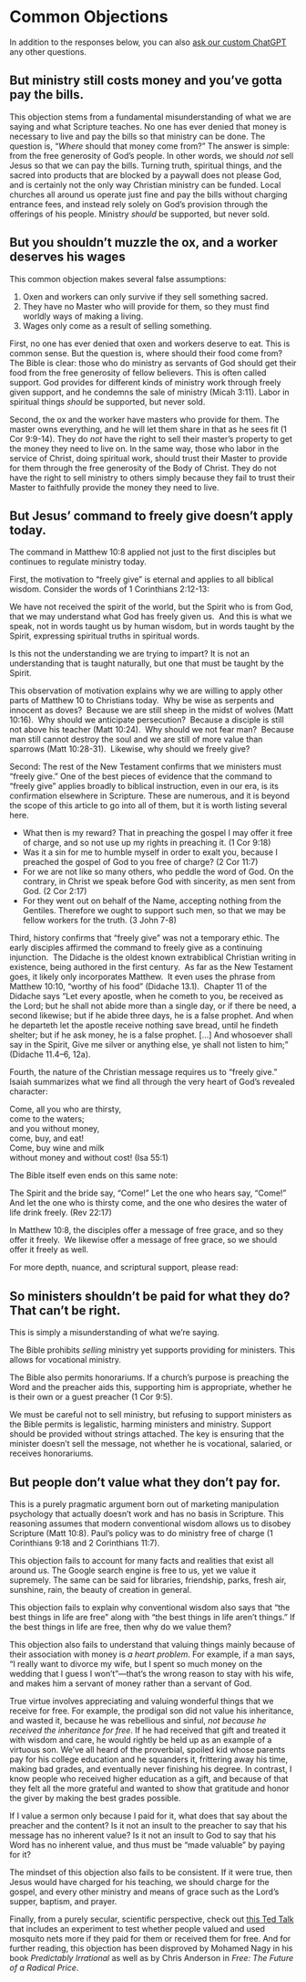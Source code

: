 
# Common Objections

In addition to the responses below, you can also [ask our custom ChatGPT](https://chatgpt.com/g/g-IyK40Y1jE-freely-giving) any other questions.


## But ministry still costs money and you’ve gotta pay the bills.

This objection stems from a fundamental misunderstanding of what we are saying and what Scripture teaches. No one has ever denied that money is necessary to live and pay the bills so that ministry can be done. The question is, “*Where* should that money come from?” The answer is simple: from the free generosity of God’s people. In other words, we should *not* sell Jesus so that we can pay the bills. Turning truth, spiritual things, and the sacred into products that are blocked by a paywall does not please God, and is certainly not the only way Christian ministry can be funded. Local churches all around us operate just fine and pay the bills without charging entrance fees, and instead rely solely on God’s provision through the offerings of his people. Ministry *should* be supported, but never sold.

## But you shouldn’t muzzle the ox, and a worker deserves his wages

This common objection makes several false assumptions:

1. Oxen and workers can only survive if they sell something sacred. 
2. They have no Master who will provide for them, so they must find worldly ways of making a living.
3. Wages only come as a result of selling something.

First, no one has ever denied that oxen and workers deserve to eat. This is common sense. But the question is, where should their food come from? The Bible is clear: those who do ministry as servants of God should get their food from the free generosity of fellow believers. This is often called support. God provides for different kinds of ministry work through freely given support, and he condemns the sale of ministry (Micah 3:11). Labor in spiritual things *should* be supported, but never sold.

Second, the ox and the worker have masters who provide for them. The master owns everything, and he will let them share in that as he sees fit (1 Cor 9:9-14). They do *not* have the right to sell their master’s property to get the money they need to live on. In the same way, those who labor in the service of Christ, doing spiritual work, should trust their Master to provide for them through the free generosity of the Body of Christ. They do not have the right to sell ministry to others simply because they fail to trust their Master to faithfully provide the money they need to live.

## But Jesus’ command to freely give doesn’t apply today.

The command in Matthew 10:8 applied not just to the first disciples but continues to regulate ministry today. 

First, the motivation to “freely give” is eternal and applies to all biblical wisdom. Consider the words of 1 Corinthians 2:12-13:

We have not received the spirit of the world, but the Spirit who is from God, that we may understand what God has freely given us.  And this is what we speak, not in words taught us by human wisdom, but in words taught by the Spirit, expressing spiritual truths in spiritual words.

Is this not the understanding we are trying to impart? It is not an understanding that is taught naturally, but one that must be taught by the Spirit.

This observation of motivation explains why we are willing to apply other parts of Matthew 10 to Christians today.  Why be wise as serpents and innocent as doves?  Because we are still sheep in the midst of wolves (Matt 10:16).  Why should we anticipate persecution?  Because a disciple is still not above his teacher (Matt 10:24).  Why should we not fear man?  Because man still cannot destroy the soul and we are still of more value than sparrows (Matt 10:28-31).  Likewise, why should we freely give? 

Second: The rest of the New Testament confirms that we ministers must “freely give.” One of the best pieces of evidence that the command to “freely give” applies broadly to biblical instruction, even in our era, is its confirmation elsewhere in Scripture. These are numerous, and it is beyond the scope of this article to go into all of them, but it is worth listing several here.

* What then is my reward? That in preaching the gospel I may offer it free of charge, and so not use up my rights in preaching it. (1 Cor 9:18)
* Was it a sin for me to humble myself in order to exalt you, because I preached the gospel of God to you free of charge? (2 Cor 11:7)
* For we are not like so many others, who peddle the word of God. On the contrary, in Christ we speak before God with sincerity, as men sent from God. (2 Cor 2:17)
* For they went out on behalf of the Name, accepting nothing from the Gentiles. Therefore we ought to support such men, so that we may be fellow workers for the truth. (3 John 7-8)

Third, history confirms that “freely give” was not a temporary ethic. The early disciples affirmed the command to freely give as a continuing injunction.  The Didache is the oldest known extrabiblical Christian writing in existence, being authored in the first century.  As far as the New Testament goes, it likely only incorporates Matthew.  It even uses the phrase from Matthew 10:10, “worthy of his food” (Didache 13.1).  Chapter 11 of the Didache says “Let every apostle, when he cometh to you, be received as the Lord; but he shall not abide more than a single day, or if there be need, a second likewise; but if he abide three days, he is a false proph­et. And when he departeth let the apostle receive nothing save bread, until he findeth shelter; but if he ask money, he is a false proph­et. […] And whosoever shall say in the Spirit, Give me silver or anything else, ye shall not listen to him;” (Didache 11.4–6, 12a).

Fourth, the nature of the Christian message requires us to “freely give.” Isaiah summarizes what we find all through the very heart of God’s revealed character:

Come, all you who are thirsty,\
come to the waters;\
and you without money,\
come, buy, and eat!\
Come, buy wine and milk\
without money and without cost! (Isa 55:1)

The Bible itself even ends on this same note:

The Spirit and the bride say, “Come!” Let the one who hears say, “Come!” And let the one who is thirsty come, and the one who desires the water of life drink freely. (Rev 22:17)

In Matthew 10:8, the disciples offer a message of free grace, and so they offer it freely.  We likewise offer a message of free grace, so we should offer it freely as well.

For more depth, nuance, and scriptural support, please read:


<article-preview id="freely-give-today"></article-preview>


## So ministers shouldn’t be paid for what they do? That can’t be right.

This is simply a misunderstanding of what we’re saying.

The Bible prohibits *selling* ministry yet supports providing for ministers. This allows for vocational ministry. 

The Bible also permits honorariums. If a church’s purpose is preaching the Word and the preacher aids this, supporting him is appropriate, whether he is their own or a guest preacher (1 Cor 9:5). 

We must be careful not to sell ministry, but refusing to support ministers as the Bible permits is legalistic, harming ministers and ministry. Support should be provided without strings attached. The key is ensuring that the minister doesn’t sell the message, not whether he is vocational, salaried, or receives honorariums. 


<article-preview id="should-preachers-be-paid"></article-preview>


## But people don’t value what they don’t pay for.

This is a purely pragmatic argument born out of marketing manipulation psychology that actually doesn’t work and has no basis in Scripture. This reasoning assumes that modern conventional wisdom allows us to disobey Scripture (Matt 10:8). Paul’s policy was to do ministry free of charge (1 Corinthians 9:18 and 2 Corinthians 11:7).

This objection fails to account for many facts and realities that exist all around us. The Google search engine is free to us, yet we value it supremely. The same can be said for libraries, friendship, parks, fresh air, sunshine, rain, the beauty of creation in general.

This objection fails to explain why conventional wisdom also says that “the best things in life are free” along with “the best things in life aren’t things.” If the best things in life are free, then why do we value them?

This objection also fails to understand that valuing things mainly because of their association with money is *a heart problem*. For example, if a man says, “I really want to divorce my wife, but I spent so much money on the wedding that I guess I won’t”—that’s the wrong reason to stay with his wife, and makes him a servant of money rather than a servant of God.

True virtue involves appreciating and valuing wonderful things that we receive for free. For example, the prodigal son did not value his inheritance, and wasted it, because he was rebellious and sinful, *not because he received the inheritance for free*. If he had received that gift and treated it with wisdom and care, he would rightly be held up as an example of a virtuous son. We’ve all heard of the proverbial, spoiled kid whose parents pay for his college education and he squanders it, frittering away his time, making bad grades, and eventually never finishing his degree. In contrast, I know people who received higher education as a gift, and because of that they felt all the more grateful and wanted to show that gratitude and honor the giver by making the best grades possible. 

If I value a sermon only because I paid for it, what does that say about the preacher and the content? Is it not an insult to the preacher to say that his message has no inherent value? Is it not an insult to God to say that his Word has no inherent value, and thus must be “made valuable” by paying for it?

The mindset of this objection also fails to be consistent. If it were true, then Jesus would have charged for his teaching, we should charge for the gospel, and every other ministry and means of grace such as the Lord’s supper, baptism, and prayer.

Finally, from a purely secular, scientific perspective, check out [this Ted Talk](https://youtu.be/0zvrGiPkVcs?t=531) that includes an experiment to test whether people valued and used mosquito nets more if they paid for them or received them for free. And for further reading, this objection has been disproved by Mohamed Nagy in his book *Predictably Irrational* as well as by Chris Anderson in *Free: The Future of a Radical Price*.
